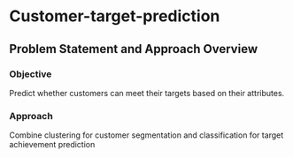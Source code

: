 # Customer-target-prediction
## Problem Statement and Approach Overview
### Objective
Predict whether customers can meet their targets based on their attributes.

### Approach
Combine clustering for customer segmentation and classification for target achievement prediction

